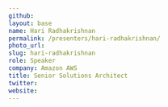 ```yaml
---
github:
layout: base
name: Hari Radhakrishnan
permalink: /presenters/hari-radhakrishnan/
photo_url:
slug: hari-radhakrishnan
role: Speaker
company: Amazon AWS
title: Senior Solutions Architect
twitter:
website:
---
```

